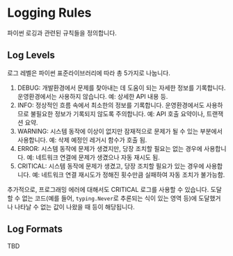 # Logging Rules

파이썬 로깅과 관련된 규칙들을 정의합니다.


## Log Levels

로그 레벨은 파이썬 표준라이브러리에 따라 총 5가지로 나눕니다.

1. DEBUG: 개발환경에서 문제를 찾아내는 데 도움이 되는 자세한 정보를 기록합니다. 운영환경에서는 사용하지 않습니다. 예: 상세한 API 내용 등.
1. INFO: 정상적인 흐름 속에서 최소한의 정보를 기록합니다. 운영환경에서도 사용하므로 불필요한 정보가 기록되지 않도록 주의합니다. 예: API 호출 요약이나, 트랜잭션 요약.
1. WARNING: 시스템 동작에 이상이 없지만 잠재적으로 문제가 될 수 있는 부분에서 사용합니다. 예: 삭제 예정인 레거시 함수가 호출 됨.
1. ERROR: 시스템 동작에 문제가 생겼지만, 당장 조치할 필요는 없는 경우에 사용합니다. 예: 네트워크 연결에 문제가 생겼으나 자동 재시도 됨.
1. CRITICAL: 시스템 동작에 문제가 생겼고, 당장 조치할 필요가 있는 경우에 사용합니다. 예: 네트워크 연결 재시도가 정해진 횟수만큼 실패하여 자동 조치가 불가능함.

추가적으로, 프로그래밍 에러에 대해서도 CRITICAL 로그를 사용할 수 있습니다.
도달할 수 없는 코드(예를 들어, `typing.Never`로 추론되는 식이 있는 영역 등)에 도달했거나 나타날 수 없는 값이 나왔을 때 등이 해당됩니다.


## Log Formats

TBD
